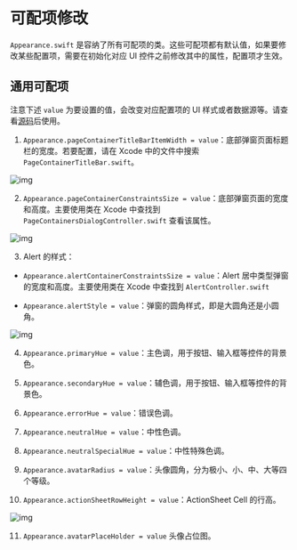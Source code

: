 # 可配项修改

<Toc />

`Appearance.swift` 是容纳了所有可配项的类。这些可配项都有默认值，如果要修改某些配置项，需要在初始化对应 UI 控件之前修改其中的属性，配置项才生效。

## 通用可配项

注意下述 `value` 为要设置的值，会改变对应配置项的 UI 样式或者数据源等。请查看[源码](https://github.com/easemob/chatuikit-ios)后使用。

1. `Appearance.pageContainerTitleBarItemWidth = value`：底部弹窗页面标题栏的宽度。若要配置，请在 Xcode 中的文件中搜索 `PageContainerTitleBar.swift`。

![img](/images/uikit/chatuikit/ios/configurationitem/common/Appearance_pageContainerTitleBarItemWidth.png) 

2. `Appearance.pageContainerConstraintsSize = value`：底部弹窗页面的宽度和高度。主要使用类在 Xcode 中查找到 `PageContainersDialogController.swift` 查看该属性。

![img](/images/uikit/chatuikit/ios/configurationitem/common/Appearance_pageContainerConstraintsSize.png)

3. Alert 的样式：

-  `Appearance.alertContainerConstraintsSize = value`：Alert 居中类型弹窗的宽度和高度。主要使用类在 Xcode 中查找到 `AlertController.swift`

- `Appearance.alertStyle = value`：弹窗的圆角样式，即是大圆角还是小圆角。

![img](/images/uikit/chatuikit/ios/configurationitem/common/Appearance_alertContainerConstraintsSize.png)

4. `Appearance.primaryHue = value`：主色调，用于按钮、输入框等控件的背景色。

5. `Appearance.secondaryHue = value`：辅色调，用于按钮、输入框等控件的背景色。

6. `Appearance.errorHue = value`：错误色调。

7. `Appearance.neutralHue = value`：中性色调。

8. `Appearance.neutralSpecialHue = value`：中性特殊色调。

9. `Appearance.avatarRadius = value`：头像圆角，分为极小、小、中、大等四个等级。

10. `Appearance.actionSheetRowHeight = value`：ActionSheet Cell 的行高。

![img](/images/uikit/chatuikit/ios/configurationitem/common/Appearance_actionSheetRowHeight.png)

11. `Appearance.avatarPlaceHolder = value` 头像占位图。
























